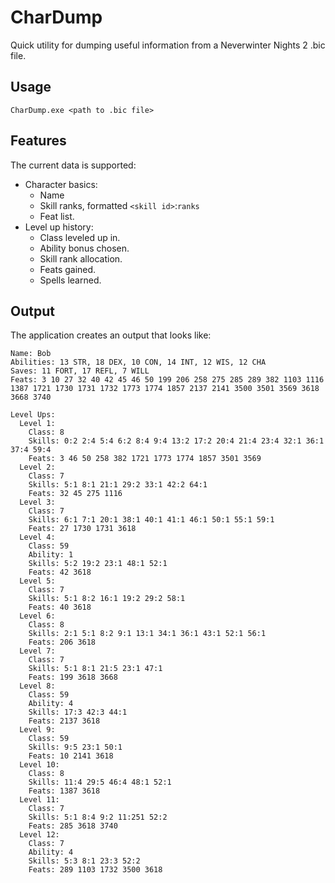 # CharDump
Quick utility for dumping useful information from a Neverwinter Nights 2 .bic file.


## Usage
```
CharDump.exe <path to .bic file>
```

## Features
The current data is supported:

* Character basics:
	* Name
	* Skill ranks, formatted `<skill id>`:`ranks`
	* Feat list.
* Level up history:
	* Class leveled up in.
	* Ability bonus chosen.
	* Skill rank allocation.
	* Feats gained.
	* Spells learned.

## Output
The application creates an output that looks like:
```
Name: Bob
Abilities: 13 STR, 18 DEX, 10 CON, 14 INT, 12 WIS, 12 CHA
Saves: 11 FORT, 17 REFL, 7 WILL
Feats: 3 10 27 32 40 42 45 46 50 199 206 258 275 285 289 382 1103 1116 1387 1721 1730 1731 1732 1773 1774 1857 2137 2141 3500 3501 3569 3618 3668 3740

Level Ups:
  Level 1:
    Class: 8
    Skills: 0:2 2:4 5:4 6:2 8:4 9:4 13:2 17:2 20:4 21:4 23:4 32:1 36:1 37:4 59:4
    Feats: 3 46 50 258 382 1721 1773 1774 1857 3501 3569
  Level 2:
    Class: 7
    Skills: 5:1 8:1 21:1 29:2 33:1 42:2 64:1
    Feats: 32 45 275 1116
  Level 3:
    Class: 7
    Skills: 6:1 7:1 20:1 38:1 40:1 41:1 46:1 50:1 55:1 59:1
    Feats: 27 1730 1731 3618
  Level 4:
    Class: 59
    Ability: 1
    Skills: 5:2 19:2 23:1 48:1 52:1
    Feats: 42 3618
  Level 5:
    Class: 7
    Skills: 5:1 8:2 16:1 19:2 29:2 58:1
    Feats: 40 3618
  Level 6:
    Class: 8
    Skills: 2:1 5:1 8:2 9:1 13:1 34:1 36:1 43:1 52:1 56:1
    Feats: 206 3618
  Level 7:
    Class: 7
    Skills: 5:1 8:1 21:5 23:1 47:1
    Feats: 199 3618 3668
  Level 8:
    Class: 59
    Ability: 4
    Skills: 17:3 42:3 44:1
    Feats: 2137 3618
  Level 9:
    Class: 59
    Skills: 9:5 23:1 50:1
    Feats: 10 2141 3618
  Level 10:
    Class: 8
    Skills: 11:4 29:5 46:4 48:1 52:1
    Feats: 1387 3618
  Level 11:
    Class: 7
    Skills: 5:1 8:4 9:2 11:251 52:2
    Feats: 285 3618 3740
  Level 12:
    Class: 7
    Ability: 4
    Skills: 5:3 8:1 23:3 52:2
    Feats: 289 1103 1732 3500 3618
```